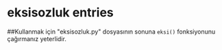 # eksisozluk entries
##Kullanmak için "eksisozluk.py" dosyasının sonuna `eksi()` fonksiyonunu çağırmanız yeterlidir.

